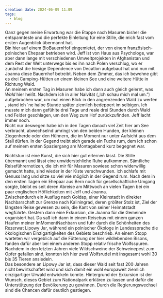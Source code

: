 ```yaml
---
creation date: 2024-06-09 11:09
tags:
  - blog
---
```

Ganz gegen meine Erwartung war die Etappe nach Masuren bisher die entspannteste und die perfekte Einleitung für eine Stille, die mich fast vom ersten Augenblick übermannt hat.   
Bin hier auf einem BioBauernHof eingemietet, der von einem französisch-polnischen Ehepaar betrieben wird. Jeff ist von Haus aus Psychologe, war aber dann lange mit verschiedenen Umweltprojekten in Afghanistan und dem Rest der Welt unterwegs bis es ihn nach Polen verschlug, wo er zunächst die hiesige Dependence von Decatlon aufgebaut hat und nun mit Joanna diese Bauernhof betreibt. Neben dem Zimmer, das ich bewohne gibt es drei Camping-Hütten an einem kleinen See und eine weitere Hütte in Richtung Wald.   
An meinem ersten Tag in Masuren habe ich dann auch gleich gelernt, was _Wald_ hier heißt. Nachdem ich in aller Naivität („Ich schau mich mal um.”) aufgebrochen war, um mal einen Blick in den angrenzenden Wald zu werfen , stand ich ´ne halbe Stunde später ziemlich bedeppert im selbigen. Ich musste mich dann  gefühlte drei Tage und reale drei Stunden durch Wald und Felder geschlagen, um den Weg zum Hof zurückzufinden. Jeff lacht immer noch.  
Nicht nur deswegen habe ich in den Tagen danach viel Zeit hier am See verbracht, abwechselnd umringt von den beiden Hunden, der kleinen Ziegenherde oder den Hühnern, die im Moment nur unter Aufsicht aus dem Stall dürfen. In der Gegend treibt sich gerade ein Fuchs rum, dem ich schon auf meinem ersten Spaziergang am Montagabend kurz begegnet war. 

Nichtstun ist eine Kunst, die sich hier gut erlernen lässt. Die Stille übermannt und lässt eine unwiderstehliche Ruhe aufkommen. Sämtliche Reiseführernotizen, die ich mir für Masuren sowieso schon widerwillig gemacht hatte, sind wieder in der Kiste verschwunden. Ich schlafe mit Genuss lang und sitze so viel wie möglich in der Gegend rum. Nach dem in den ersten Tagen ein Ehepaar aus Bern noch für gesellschaftliche Umgang sorgte, bleibt es seit deren Abreise am Mittwoch an vielen Tagen bei ein paar englischen Höflichkeiten mit Jeff und Joanna.   
Zwischendurch ein Ausflug nach Goldap, einer Kleinstadt in direkter Nachbarschaft zur Grenze nach Kaliningrad, deren größter Stolz ist, Ziel der längsten Reise gewesen zu sein, die Kant von seiner Heimatstadt wegführte.  Gestern dann eine Exkursion, die Joanna für die Gemeinde organisiert hat. Da saß ich dann in einem Reisebus mit einem ganzen Haufen meiner ImMomentNachbarn und fuhr durch die Schönheiten des Rezerwat Lipowy Jar, während ein polnischer Ökologe in Landessprache die ökologischen Einzigartigkeiten des Gebiets beschrieb. An einem Stopp warteten wir vergeblich auf die Fütterung der hier wildlebenden Bisons, fanden dafür aber bei einem anderen Stopp relativ frische Wolfsspuren. Nachdem in den letzten Jahren viele Wildschweine der Schweinepest zum Opfer gefallen sind, konnten ich hier zwei Wolfsrudel mit insgesamt wohl 30 bis 35 Tieren ansiedeln.  
Das besondere an Lipowy Jar ist, dass dieser Wald seit fast 200 Jahren nicht bewirtschaftet wird und sich damit ein wohl europaweit ziemlich einzigartiger Urwald entwickeln konnte. Hintergrund der Exkursion ist der Wunsch, dieses Gebiet zum Nationalpark erklären zu lassen und dafür die Unterstützung der Bevölkerung zu gewinnen. Durch die Regierungswechsel sind die Chancen  dafür deutlich gestiegen. 